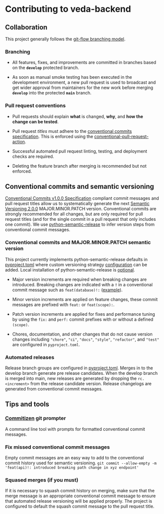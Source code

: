 # Contributing to veda-backend

## Collaboration

This project generally follows the [git-flow branching model](https://nvie.com/posts/a-successful-git-branching-model/).

### Branching

- All features, fixes, and improvements are committed in branches based on the **`develop`** protected branch.

- As soon as manual smoke testing has been executed in the development environment, a new pull request is used to broadcast and get wider approval from maintainers for the new work before merging **`develop`** into the protected **`main`** branch.

### Pull request conventions

- Pull requests should explain **what** is changed, **why**, and **how the change can be tested**.
  
- Pull request *titles* must adhere to the [conventional commits specification]([#conventional-commits](https://www.conventionalcommits.org/en/v1.0.0/)). This is enforced using the  [conventional-pull-request-action](https://github.com/CondeNast/conventional-pull-request-action).  

- Successful automated pull request linting, testing, and deployment checks are required.

- Deleting the feature branch after merging is recommended but not enforced.


## Conventional commits and semantic versioning

[Conventional Commits v1.0.0 Specification](https://www.conventionalcommits.org/en/v1.0.0/) compliant commit messages and pull request titles allow us to systematically generate the next [Semantic Versioning 2.0.0](https://semver.org/#semantic-versioning-200) MAJOR.MINOR.PATCH version. Conventional commits are strongly recommended for all changes, but are only required for pull request titles (and for the single commit in a pull request that only includes one commit). We use [python-semantic-release](https://github.com/python-semantic-release/python-semantic-release) to infer version steps from conventional commit messages.

### Conventional commits and MAJOR.MINOR.PATCH semantic version

This project currently implements python-semantic-release defaults in [pyproject.toml](pyproject.toml) where custom versioning strategy [configuration](https://python-semantic-release.readthedocs.io/en/latest/configuration.html) can be added. Local installation of python-semantic-release is [optional](https://python-semantic-release.readthedocs.io/en/latest/#installation).

- Major version increments are required when breaking changes are introduced. Breaking changes are indicated with a **`!`** in a conventional commit message such as `feat(database)!:` ([example](https://www.conventionalcommits.org/en/v1.0.0/#commit-message-with--to-draw-attention-to-breaking-change)).

- Minor version increments are applied on feature changes, these commit messages are prefixed with `feat:` or `feat(scope):`.

- Patch version increments are applied for fixes and performance tuning by using the `fix:` and `perf:` commit prefixes with or without a defined `(scope)`.

- Chores, documentation, and other changes that do not cause version changes including `"chore"`, `"ci"`, `"docs"`, `"style"`, `"refactor"`, and `"test"` are configured in `pyproject.toml`.

### Automated releases

Release branch groups are configured in [pyproject.toml](pyproject.toml). Merges in to the develop branch generate pre release candidates. When the develop branch is merged into main, new releases are generated by dropping the `rc.<increment>` from the release candidate version. Release changelogs are generated from conventional commit messages.

## Tips and tools

### [Commitizen](https://github.com/commitizen/cz-cli) git prompter

A command line tool with prompts for formatted conventional commit messages.

### Fix missed conventional commit messages

Empty commit messages are an easy way to add to the conventional commit history used for semantic versioning. `git commit --allow-empty -m 'feat(api)!: introduced breaking path change in xyz endpoint'`

### Squased merges (if you must)

If it is necessary to squash commit history on merging, make sure that the merge message is an appropriate conventional commit message to ensure that automated release versioning will be applied properly. The project is configured to default the squash commit message to the pull request title.
